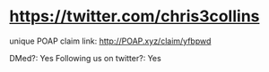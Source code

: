 # https://twitter.com/chris3collins

unique POAP claim link: 
http://POAP.xyz/claim/yfbpwd

DMed?: Yes
Following us on twitter?: Yes